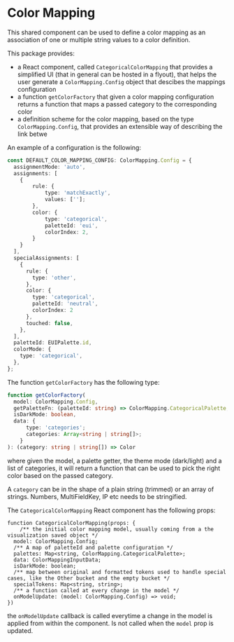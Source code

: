 # Color Mapping

This shared component can be used to define a color mapping as an association of one or multiple string values to a color definition.

This package provides:
- a React component, called `CategoricalColorMapping` that provides a simplified UI (that in general can be hosted in a flyout), that helps the user generate a `ColorMapping.Config` object that descibes the mappings configuration
- a function `getColorFactory` that given a color mapping configuration returns a function that maps a passed category to the corresponding color
- a definition scheme for the color mapping, based on the type `ColorMapping.Config`, that provides an extensible way of describing the link betwe


An example of a configuration is the following:
```ts
const DEFAULT_COLOR_MAPPING_CONFIG: ColorMapping.Config = {
  assignmentMode: 'auto',
  assignments: [
    {
        rule: {
            type: 'matchExactly',
            values: [''];
        },
        color: {
            type: 'categorical',
            paletteId: 'eui',
            colorIndex: 2,
        }
    }
  ],
  specialAssignments: [
    {
      rule: {
        type: 'other',
      },
      color: {
        type: 'categorical',
        paletteId: 'neutral',
        colorIndex: 2
      },
      touched: false,
    },
  ],
  paletteId: EUIPalette.id,
  colorMode: {
    type: 'categorical',
  },
};
```

The function `getColorFactory` has the following type:
```ts
function getColorFactory(
  model: ColorMapping.Config,
  getPaletteFn: (paletteId: string) => ColorMapping.CategoricalPalette,
  isDarkMode: boolean,
  data: {
      type: 'categories';
      categories: Array<string | string[]>;
    }
): (category: string | string[]) => Color
```
where given the model, a palette getter, the theme mode (dark/light) and a list of categories, it will return a function that can be used to pick the right color based on the passed category.


A `category` can be in the shape of a plain string (trimmed) or an array of strings. Numbers, MultiFieldKey, IP etc needs to be stringified.


The `CategoricalColorMapping` React component has the following props:

```tsx
function CategoricalColorMapping(props: {
    /** the initial color mapping model, usually coming from a the visualization saved object */
  model: ColorMapping.Config;
  /** A map of paletteId and palette configuration */
  palettes: Map<string, ColorMapping.CategoricalPalette>;
  data: ColorMappingInputData;
  isDarkMode: boolean;
  /** map between original and formatted tokens used to handle special cases, like the Other bucket and the empty bucket */
  specialTokens: Map<string, string>;
  /** a function called at every change in the model */
  onModelUpdate: (model: ColorMapping.Config) => void;
})

```

the `onModelUpdate` callback is called everytime a change in the model is applied from within the component. Is not called when the `model` prop is updated.
